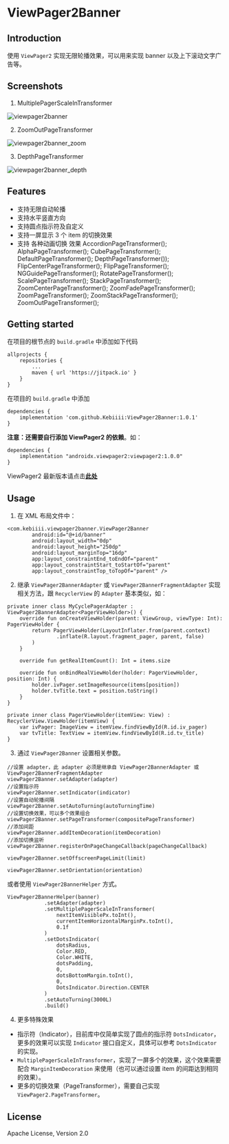 # ViewPager2Banner
## Introduction

使用 `ViewPager2` 实现无限轮播效果，可以用来实现 banner 以及上下滚动文字广告等。

## Screenshots

1. MultiplePagerScaleInTransformer

![viewpager2banner](assets/viewpager2banner.gif)

2. ZoomOutPageTransformer

![viewpager2banner_zoom](assets/viewpager2banner_zoom.gif)

3. DepthPageTransformer

![viewpager2banner_depth](assets/viewpager2banner_depth.gif)

## Features

* 支持无限自动轮播
* 支持水平竖直方向
* 支持圆点指示符及自定义
* 支持一屏显示 3 个 item 的切换效果
* 支持 各种动画切换 效果
    AccordionPageTransformer();
    AlphaPageTransformer();
    CubePageTransformer();
    DefaultPageTransformer();
    DepthPageTransformer());
    FlipCenterPageTransformer();
    FlipPageTransformer();
    NGGuidePageTransformer();
    RotatePageTransformer();
    ScalePageTransformer();
    StackPageTransformer();
    ZoomCenterPageTransformer();
    ZoomFadePageTransformer();
    ZoomPageTransformer();
    ZoomStackPageTransformer();
    ZoomOutPageTransformer();

## Getting started

在项目的根节点的 `build.gradle` 中添加如下代码
```
allprojects {
    repositories {
        ...
        maven { url 'https://jitpack.io' }
    }
}
```

在项目的 `build.gradle` 中添加
```
dependencies {
    implementation 'com.github.Kebiiii:ViewPager2Banner:1.0.1'
}
```

**注意：还需要自行添加 ViewPager2 的依赖**。如：
```
dependencies {
    implementation "androidx.viewpager2:viewpager2:1.0.0"
}
``` 

ViewPager2 最新版本请点击[**此处**](https://developer.android.com/jetpack/androidx/releases/viewpager2)

## Usage

1. 在 XML 布局文件中：
```
<com.kebiiii.viewpager2banner.ViewPager2Banner
        android:id="@+id/banner"
        android:layout_width="0dp"
        android:layout_height="250dp"
        android:layout_marginTop="16dp"
        app:layout_constraintEnd_toEndOf="parent"
        app:layout_constraintStart_toStartOf="parent"
        app:layout_constraintTop_toTopOf="parent" />
```

2. 继承 `ViewPager2BannerAdapter` 或 `ViewPager2BannerFragmentAdapter` 实现相关方法，跟 `RecyclerView` 的 `Adapter` 基本类似，如：
```
private inner class MyCyclePagerAdapter : ViewPager2BannerAdapter<PagerViewHolder>() {
    override fun onCreateViewHolder(parent: ViewGroup, viewType: Int): PagerViewHolder {
        return PagerViewHolder(LayoutInflater.from(parent.context)
                .inflate(R.layout.fragment_pager, parent, false)
        )
    }

    override fun getRealItemCount(): Int = items.size

    override fun onBindRealViewHolder(holder: PagerViewHolder, position: Int) {
        holder.ivPager.setImageResource(items[position])
        holder.tvTitle.text = position.toString()
    }
}

private inner class PagerViewHolder(itemView: View) : RecyclerView.ViewHolder(itemView) {
    var ivPager: ImageView = itemView.findViewById(R.id.iv_pager)
    var tvTitle: TextView = itemView.findViewById(R.id.tv_title)
} 
```

3. 通过 `ViewPager2Banner` 设置相关参数。
``` 
//设置 adapter，此 adapter 必须是继承自 ViewPager2BannerAdapter 或 ViewPager2BannerFragmentAdapter
viewPager2Banner.setAdapter(adapter)
//设置指示符
viewPager2Banner.setIndicator(indicator)
//设置自动轮播间隔
viewPager2Banner.setAutoTurning(autoTurningTime)
//设置切换效果，可以多个效果组合
viewPager2Banner.setPageTransformer(compositePageTransformer)
//添加间距
viewPager2Banner.addItemDecoration(itemDecoration)
//添加切换监听
viewPager2Banner.registerOnPageChangeCallback(pageChangeCallback)

viewPager2Banner.setOffscreenPageLimit(limit)

viewPager2Banner.setOrientation(orientation)
```

或者使用 `ViewPager2BannerHelper` 方式。
``` 
ViewPager2BannerHelper(banner)
            .setAdapter(adapter)
            .setMultiplePagerScaleInTransformer(
                nextItemVisiblePx.toInt(),
                currentItemHorizontalMarginPx.toInt(),
                0.1f
            )
            .setDotsIndicator(
                dotsRadius,
                Color.RED,
                Color.WHITE,
                dotsPadding,
                0,
                dotsBottomMargin.toInt(),
                0,
                DotsIndicator.Direction.CENTER
            )
            .setAutoTurning(3000L)
            .build()
```

4. 更多特殊效果

* 指示符（Indicator），目前库中仅简单实现了圆点的指示符 `DotsIndicator`，更多的效果可以实现 `Indicator` 接口自定义，具体可以参考 `DotsIndicator` 的实现。
* `MultiplePagerScaleInTransformer`，实现了一屏多个的效果，这个效果需要配合 `MarginItemDecoration` 来使用（也可以通过设置 item 的间距达到相同的效果）。
* 更多的切换效果（PageTransformer），需要自己实现 `ViewPager2.PageTransformer`。

## License

Apache License, Version 2.0